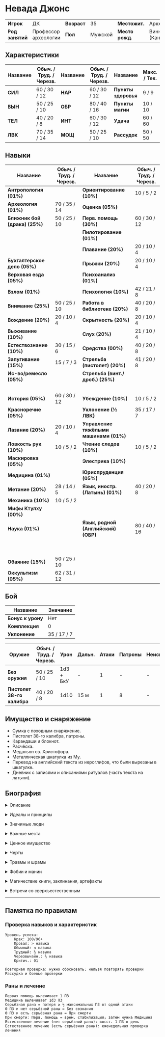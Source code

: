 # Невада Джонс

|||||||
|---|---|---|---|---|---|
| **Игрок** | ДК | **Возраст** | 35 | **Местожит.** | Аркхэм |
| **Род занятий** | Профессор археологии | **Пол** | Мужской | **Место рожд.** | Виннипег (Канада) |

## Характеристики

| Название | Обыч. / Труд. / Черезв. | Название | Обыч. / Труд. / Черезв. | Название | Макс. / Тек. |
|---|---|---|---|---|---|
| **СИЛ** | 60 / 30 / 12 | **НАР** | 60 / 30 / 12 | **Пункты здоровья** | 9 / 9 |
| **ВЫН** | 50 / 25 / 10 | **ОБР** | 80 / 40 / 16 | **Пункты магии** | 10 / 10 |
| **ТЕЛ** | 40 / 20 / 8 | **ИНТ** | 60 / 30 / 12 | **Удача** | 60 / 60 |
| **ЛВК** | 70 / 35 / 14 | **МОЩ** | 50 / 25 / 10 | **Рассудок** | 50 / 50|

## Навыки

| Название | Обыч. / Труд. / Черезв. | Название | Обыч. / Труд. / Черезв. |
|---|---|---|---|
| **Антропология (01%)** | | **Ориентирование (10%)** | 10 / 5 / 2 |
| **Археология (01%)** | 70 / 35 / 14 | **Оценка (05%)** | |
| **Ближник бой (драка) (25%)** | 50 / 25 / 10 | **Перв. помощь (30%)** | 60 / 30 / 12 |
|&nbsp;| | **Пилотирование (01%)** | |
|&nbsp;| | **Плавание (20%)** | 20 / 10 / 4 |
| **Бухгалтерское дело (05%)** | | **Прыжки (20%)** | 20 / 10 / 4 |
| **Верховая езда (05%)** | | **Психоанализ (01%)** | |
| **Взлом (01%)** | | **Психология (10%)** | 42 / 21 / 8 |
| **Внимание (25%)** | 50 / 25 / 10 | **Работа в библиотеке (20%)** | 40 / 20 / 8 |
| **Вождение (20%)** | 20 / 10 / 4 | **Скрытность (20%)** | 20 / 10 / 4 |
| **Выживание (10%)** | | **Слух (20%)** | 21 / 10 / 4 |
| **Естествознание (10%)** | 30 / 15 / 6 | **Средства (00%)** | 40 / 20 / 8 |
| **Запугивание (15%)** | 15 / 7 / 3 | **Стрельба (пистолет) (20%)** | 41 / 20 / 8 |
| **Ис-во/ремесло (05%)** | | **Стрельба (винт./дроб.) (25%)** | |
|&nbsp;| |&nbsp;| |
| **История (05%)** | 60 / 30 / 12 | **Убеждение (10%)** | 10 / 5 / 2 |
| **Красноречие (05%)** | | **Уклонение (½ ЛВК)** | 35 / 17 / 7|
| **Лазание (20%)** | 20 / 10 / 4 | **Управление тяжёлыми машинами (01%)** | |
| **Ловкость рук (10%)** | 10 / 5 / 2 | **Чтение следов (10%)** | 10 / 5 / 2 |
| **Маскировка (05%)** | | **Элестрика (10%)** | |
| **Медицина (01%)** | | **Юриспруденция (05%)** | |
| **Метание (20%)** | 28 / 14 / 5 | **Язык, иностр. (Латынь) (01%)** | 40 / 20 / 8 |
| **Механика (10%)** | 10 / 5 / 2 |&nbsp;| |
| **Мифы Ктулху (00%)** | |&nbsp;| |
| **Наука (01%)** | | **Язык, родной (Английский) (ОБР)** | 80 / 40 / 16 |
|&nbsp;| |&nbsp;| |
|&nbsp;| |&nbsp;| |
| **Обаяние (15%)** | 50 / 25 / 10 | &nbsp; | |
| **Оккультизм (05%)** | 62 / 31 / 12 | &nbsp; | |

## Бой
| Название | Значание |
|--|--|
| **Бонус к урону** | Нет |
| **Комплекция** | 0 |
| **Уклонение** | 35 / 17 / 7|

| Оружие | Обыч. / Труд. / Черезв. | Урон | Дальн. | Атаки | Патроны | Неиспр. |
|---|---|---|---|---|---|---|
| **Без оружия** | 50 / 25 / 10 | 1d3 + БкУ | - | 1 | - | - |
| **Пистолет 38-го калибра** | 40 / 20 / 8 | 1d10 | 15 м | 1 | 8 | - |

## Имущество и снаряжение

- Сумка с походным снаряжение.
- Пистолет 38-го калибра, патроны.
- Карандаши и блокнот.
- Расчёска.
- Медальон св. Христофора.
- Металлическая шкатулка из Му.
- Перевод на английский текста из иероглифов, что были вырезаны в шкатулке.
- Дневник с записями и описаниями ритуалов (часть текста на латыни).

## Биография

<p><details>
<summary>Описание</summary>
Привлекательный, но слегка грубоватый. Рост ниже среднего. Если нужно, носит костюм, но предпочитает свободный стиль в одежде.
</details></p>

<p><details>
<summary>Идеалы и принципы</summary>
Очень любит историю и цивилизации прошлого. Хочет сделать себе имя, найдя древнее сокровище.
</details></p>

<p><details>
<summary>Значимые люди</summary>
Его отец Фрэнк Джонс, прославившийся собственными открытиями. Невада чувствует себя в тени своего отца.
</details></p>

<p><details>
<summary>Важные места</summary>
Бар с крепкими напитками, где он может забыть о своих проблемах.
</details></p>

<p><details>
<summary>Ценное имущество</summary>
Медальон с изображением св. Христофора. Невада верит, что он приносит удачу.
</details></p>

<p><details>
<summary>Черты</summary>
Безрассуден. Часто не задумываясь ввязывается в переделки.
</details></p>

<p><details>
<summary>Травмы и шрамы</summary>

</details></p>

<p><details>
<summary>Фобии и мании</summary>

</details></p>

<p><details>
<summary>Магичествие книги, заклинания, артефакты</summary>
Шкатулка из Му, записи по ритуалам почившего коллеги и его друга.
</details></p>

<p><details>
<summary>Встречи со сверхъестественным</summary>
Джин с чердака загородного дома.
</details></p>

----

## Памятка по правилам

### Проверка навыков и характеристик
```
Уровень успеха:
    Крах: 100/96+
    Провал: > навыка
    Обычный: ≤ навыка
    Трудный: ½ навыка
    Черезвычайн.: ⅕ навыка
    Критич.: 01

Повторная проверка: нужно обосновать; нельзя повторять проверки Рассудка и боевые проверки
```
### Раны и лечение
```
Первая помощь вылечивает 1 ПЗ
Медицина вылечивает 1d3 ПЗ
Серьёзная рана = потеря ≥ ½ максимальных ПЗ от одной атаки
0 ПЗ и нет серьёзной раны = Без сознания
0 ПЗ и есть серьёзная рана = При смерти
При смерти: Перв. помощь = врем. стабилизация; затем нужна Медицина
Естественное лечение (нет серьёзной раны): восст. 1 ПЗ в день
Естественное лечение (есть серьёзная раны): еженедельная проверка лечения
```
